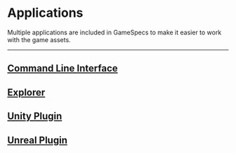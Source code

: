 Applications
===============

Multiple applications are included in GameSpecs to make it easier to work with the game assets.

---

## [Command Line Interface](Command%20Line%20Interface/Readme.md)
## [Explorer](Explorer/Readme.md)
## [Unity Plugin](Unity%20Plugin/Readme.md)
## [Unreal Plugin](Unreal%20Plugin/Readme.md)
